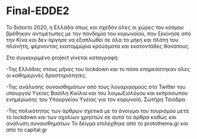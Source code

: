 # Final-EDDE2
Το δίσεκτο 2020, η Ελλάδα όπως και σχεδόν όλες οι χώρες του κόσμου βρέθηκαν αντιμέτωπες με την πανδημία του κορωνοϊού, που ξεκίνησε από την Κίνα και δεν άργησε να εξαπλωθεί σε όλα τα μήκη και πλάτη του πλανήτη, φέρνοντας εκατομμύρια κρούσματα και εκατοντάδες θανάτους.

Στο συγκεκριμένο project γίνεται καταγραφή:

-Της Ελλάδας στους μήνες του lockdown και το πόσο επηρεάστηκαν όλες οι καθημερινές δραστηριότητες. 

-Της ανάλυσης συναισθημάτων από τους λογαριασμούς στο Twitter του υπουργού Υγείας Βασίλη Κικίλια και του λοιμωξιολόγου και εκπρόσωπου ενημέρωσης του Υπουργείου Υγείας για τον κορωνοϊό, Σωτήρη Τσιόδρα.

-Της πολικότητας των άρθρων σχετικά με το άνοιγμα του τουρισμού μετά το lockdown και των σχολίων χρηστών σε αυτά τα άρθρα καθώς και ανάλυση συναισθημάτων
Το δείγμα επιλέχθηκε από το protothema.gr και από το capital.gr

